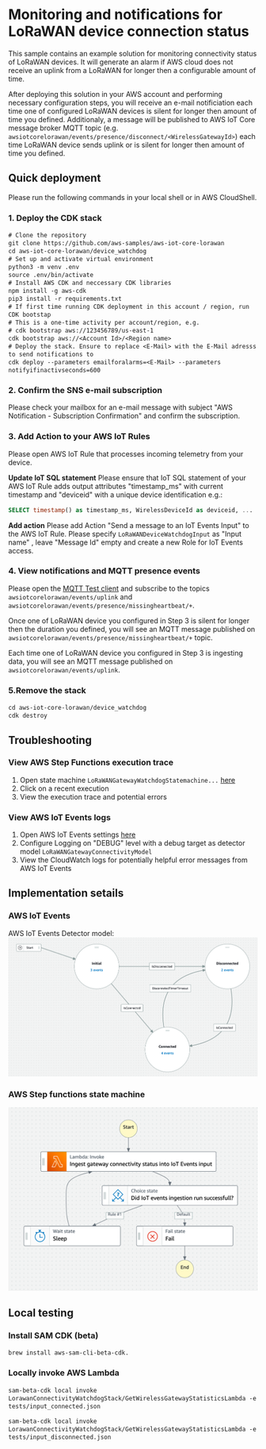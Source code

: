 # Monitoring and notifications for LoRaWAN device connection status

This sample contains an example solution for monitoring connectivity status of LoRaWAN devices. It will generate an alarm if AWS cloud does not receive an uplink from a LoRaWAN for longer then a configurable amount of time.

After deploying this solution in your AWS account and performing necessary configuration steps, you will receive an e-mail notificiation each time one of configured LoRaWAN devices is silent for longer then amount of time you defined.  Additionaly, a message will be published to AWS IoT Core message broker MQTT topic (e.g. `awsiotcorelorawan/events/presence/disconnect/<WirelessGatewayId>`) each time LoRaWAN device sends uplink or is silent for longer then amount of time you defined.

## Quick deployment

Please run the following commands in your local shell or in AWS CloudShell.

### **1. Deploy the CDK stack**

``` shell
# Clone the repository 
git clone https://github.com/aws-samples/aws-iot-core-lorawan
cd aws-iot-core-lorawan/device_watchdog
# Set up and activate virtual environment
python3 -m venv .env
source .env/bin/activate 
# Install AWS CDK and neccessary CDK libraries
npm install -g aws-cdk
pip3 install -r requirements.txt   
# If first time running CDK deployment in this account / region, run CDK bootstap
# This is a one-time activity per account/region, e.g. 
# cdk bootstrap aws://123456789/us-east-1
cdk bootstrap aws://<Account Id>/<Region name>
# Deploy the stack. Ensure to replace <E-Mail> with the E-Mail adresss to send notifications to
cdk deploy --parameters emailforalarms=<E-Mail> --parameters notifyifinactivseconds=600
```

### **2. Confirm the SNS e-mail subscription**  

Please check your mailbox for an e-mail message with subject "AWS Notification - Subscription Confirmation" and confirm the subscription.


### **3. Add Action to your AWS IoT Rules**
Please open AWS IoT Rule that processes incoming telemetry from your device. 

**Update IoT SQL statement**
Please ensure that IoT SQL statement of your AWS IoT Rule adds output attributes "timestamp_ms" with current timestamp and "deviceid" with a unique device identification e.g.:

```SQL
SELECT timestamp() as timestamp_ms, WirelessDeviceId as deviceid, ...  
```
**Add action**
Please add Action "Send a message to an IoT Events Input" to the AWS IoT Rule. Please specify `LoRaWANDeviceWatchdogInput` as "Input name" , leave "Message Id" empty and create a new Role for IoT Events access.

### **4. View notifications and MQTT presence events** 

Please open the [MQTT Test client](https://console.aws.amazon.com/iot/home?region=#/test) and subscribe to the topics `awsiotcorelorawan/events/uplink` and `awsiotcorelorawan/events/presence/missingheartbeat/+`.

Once one of LoRaWAN device you configured in Step 3 is silent for longer then the duration you defined, you will see an MQTT message published on `awsiotcorelorawan/events/presence/missingheartbeat/+` topic.

Each time one of LoRaWAN device you configured in Step 3 is ingesting data, you will see an MQTT message published on `awsiotcorelorawan/events/uplink`.

### **5.Remove the stack**

``` 
cd aws-iot-core-lorawan/device_watchdog
cdk destroy
```


## Troubleshooting

### View AWS Step Functions execution trace

1. Open state machine `LoRaWANGatewayWatchdogStatemachine...` [here](https://console.aws.amazon.com/states/home?region=#/statemachines)
2. Click on a recent execution
3. View the execution trace and potential errors

### View AWS IoT Events logs

1. Open AWS IoT Events settings [here](https://console.aws.amazon.com/iotevents/home?region=#/settings/logging)
2. Configure Logging on "DEBUG" level with a debug target as detector model `LoRaWANGatewayConnectivityModel`
3. View the CloudWatch logs for potentially helpful error messages from AWS IoT Events

## Implementation setails

### **AWS IoT Events**
AWS IoT Events Detector model:
![IoT Events Detector model](images/ioteventsdetectormodel.png)

### **AWS Step functions state machine**
![AWS Step functions state machine](images/step_functions_state_machine.png)


## Local testing


### Install SAM CDK (beta)
```
brew install aws-sam-cli-beta-cdk.
```

### Locally invoke AWS Lambda

```
sam-beta-cdk local invoke LorawanConnectivityWatchdogStack/GetWirelessGatewayStatisticsLambda -e tests/input_connected.json
```

```
sam-beta-cdk local invoke LorawanConnectivityWatchdogStack/GetWirelessGatewayStatisticsLambda -e tests/input_disconnected.json
```